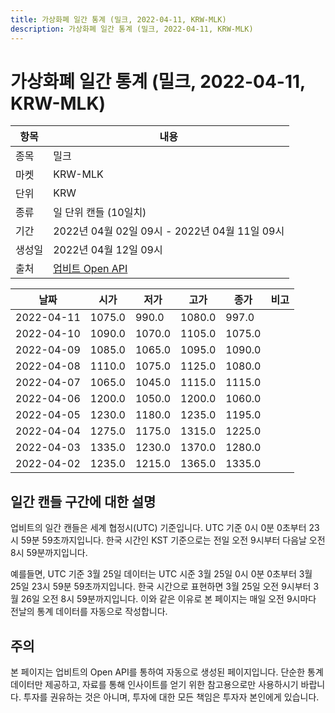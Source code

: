 ```yaml
---
title: 가상화폐 일간 통계 (밀크, 2022-04-11, KRW-MLK)
description: 가상화폐 일간 통계 (밀크, 2022-04-11, KRW-MLK)
---
```



가상화폐 일간 통계 (밀크, 2022-04-11, KRW-MLK)
===

|항목|내용|
|--|--|
|종목|밀크|
|마켓|KRW-MLK|
|단위|KRW|
|종류|일 단위 캔들 (10일치)|
|기간|2022년 04월 02일 09시 - 2022년 04월 11일 09시|
|생성일|2022년 04월 12일 09시|
|출처|[업비트 Open API](https://docs.upbit.com)|


|날짜|시가|저가|고가|종가|비고|
|--|--|--|--|--|--|
|2022-04-11|1075.0|990.0|1080.0|997.0|    |
|2022-04-10|1090.0|1070.0|1105.0|1075.0|    |
|2022-04-09|1085.0|1065.0|1095.0|1090.0|    |
|2022-04-08|1110.0|1075.0|1125.0|1080.0|    |
|2022-04-07|1065.0|1045.0|1115.0|1115.0|    |
|2022-04-06|1200.0|1050.0|1200.0|1060.0|    |
|2022-04-05|1230.0|1180.0|1235.0|1195.0|    |
|2022-04-04|1275.0|1175.0|1315.0|1225.0|    |
|2022-04-03|1335.0|1230.0|1370.0|1280.0|    |
|2022-04-02|1235.0|1215.0|1365.0|1335.0|    |


일간 캔들 구간에 대한 설명
---


업비트의 일간 캔들은 세계 협정시(UTC) 기준입니다. 
UTC 기준 0시 0분 0초부터 23시 59분 59초까지입니다. 
한국 시간인 KST 기준으로는 전일 오전 9시부터 다음날 오전 8시 59분까지입니다. 


예를들면, UTC 기준 3월 25일 데이터는 UTC 시준 3월 25일 0시 0분 0초부터 3월 25일 23시 59분 59초까지입니다. 
한국 시간으로 표현하면 3월 25일 오전 9시부터 3월 26일 오전 8시 59분까지입니다. 
이와 같은 이유로 본 페이지는 매일 오전 9시마다 전날의 통계 데이터를 자동으로 작성합니다. 


주의
---


본 페이지는 업비트의 Open API를 통하여 자동으로 생성된 페이지입니다. 
단순한 통계 데이터만 제공하고, 자료를 통해 인사이트를 얻기 위한 참고용으로만 사용하시기 바랍니다. 
투자를 권유하는 것은 아니며, 투자에 대한 모든 책임은 투자자 본인에게 있습니다. 
